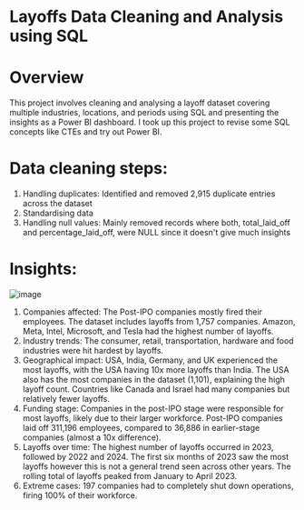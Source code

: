 # Layoffs Data Cleaning and Analysis using SQL

# Overview
This project involves cleaning and analysing a layoff dataset covering multiple industries, locations, and periods using SQL and presenting the insights as a Power BI dashboard. I took up this project to revise some SQL concepts like CTEs and try out Power BI.

# Data cleaning steps:
1. Handling duplicates: Identified and removed 2,915 duplicate entries across the dataset
2. Standardising data
3. Handling null values: Mainly removed records where both, total_laid_off and percentage_laid_off, were NULL since it doesn't give much insights

# Insights:
![image](https://github.com/user-attachments/assets/ca0a3959-fff0-493f-aeef-bbe09d97f4b0)
1. Companies affected: The Post-IPO companies mostly fired their employees. The dataset includes layoffs from 1,757 companies. Amazon, Meta, Intel, Microsoft, and Tesla had the highest number of layoffs.
2. Industry trends: The consumer, retail, transportation, hardware and food industries were hit hardest by layoffs.
3. Geographical impact: USA, India, Germany, and UK experienced the most layoffs, with the USA having 10x more layoffs than India. The USA also has the most companies in the dataset (1,101), explaining the high layoff count. Countries like Canada and Israel had many companies but relatively fewer layoffs.
4. Funding stage: Companies in the post-IPO stage were responsible for most layoffs, likely due to their larger workforce. Post-IPO companies laid off 311,196 employees, compared to 36,886 in earlier-stage companies (almost a 10x difference).
5. Layoffs over time: The highest number of layoffs occurred in 2023, followed by 2022 and 2024. The first six months of 2023 saw the most layoffs however this is not a general trend seen across other years. The rolling total of layoffs peaked from January to April 2023.
6. Extreme cases: 197 companies had to completely shut down operations, firing 100% of their workforce.
